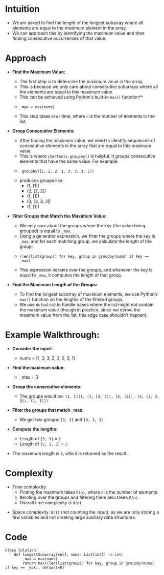 # Intuition
- We are asked to find the length of the longest subarray where all elements are equal to the maximum element in the array.
- We can approach this by identifying the maximum value and then finding consecutive occurrences of that value.
<!-- Describe your first thoughts on how to solve this problem. -->

# Approach

- **Find the Maximum Value:**
  - The first step is to determine the maximum value in the array.
  - This is because we only care about consecutive subarrays where all the elements are equal to this maximum value.
  - This can be achieved using Python’s built-in `max()` function**
  - ```python3
    _max = max(nums)
  - This step takes `O(n)` time, where `𝑛` is the number of elements in the list.

- **Group Consecutive Elements:**
  - After finding the maximum value, we need to identify sequences of consecutive elements in the array that are equal to this maximum value.
  - This is where `itertools.groupby()` is helpful. It groups consecutive elements that have the same value. For example:
  - ```python3
     groupby([1, 2, 2, 1, 3, 3, 3, 1])
  - produces groups like:
    - (1, [1])
    - (2, [2, 2])
    - (1, [1])
    - (3, [3, 3, 3])
    - (1, [1])

- **Filter Groups that Match the Maximum Value:**
  - We only care about the groups where the key (the value being grouped) is equal to `_max`.
  - Using a generator expression, we filter the groups where the key is `_max`, and for each matching group, we calculate the length of the group:
  - ```python3
    (len(list(group)) for key, group in groupby(nums) if key == _max)
  - This expression iterates over the groups, and whenever the key is equal to `_max`, it computes the length of that group.

- **Find the Maximum Length of the Groups:**
  - To find the longest subarray of maximum elements, we use Python’s `max()` function on the lengths of the filtered groups.
  - We use `default=0` to handle cases where the list might not contain the maximum value (though in practice, since we derive the maximum value from the list, this edge case shouldn't happen).

# **Example Walkthrough:**

- **Consider the input:**
  - nums = [1, 3, 3, 2, 3, 3, 3, 1]

- **Find the maximum value:**
  - _max = 3

- **Group the consecutive elements:**
  - The groups would be: `(1, [1]), (3, [3, 3]), (2, [2]), (3, [3, 3, 3]), (1, [1])`

- **Filter the groups that match _max:**
  - We get two groups: `[3, 3]` and `[3, 3, 3]`

- **Compute the lengths:**
  - Length of `[3, 3]` = `2`
  - Length of `[3, 3, 3]` = `3`

- The maximum length is `3`, which is returned as the result.
<!-- Describe your approach to solving the problem. -->

# Complexity
- Time complexity:
  - Finding the maximum takes `O(n)`, where `𝑛` is the number of elements.
  - Iterating over the groups and filtering them also takes `O(n)`.
  - Overall time complexity is `O(n)`.
<!-- Add your time complexity here, e.g. $$O(n)$$ -->

- Space complexity: `O(1)` (not counting the input), as we are only storing a few variables and not creating large auxiliary data structures.
<!-- Add your space complexity here, e.g. $$O(n)$$ -->

# Code
```python3 []
class Solution:
    def longestSubarray(self, nums: List[int]) -> int:
        _max = max(nums)
        return max((len(list(group)) for key, group in groupby(nums) if key == _max), default=0)

```